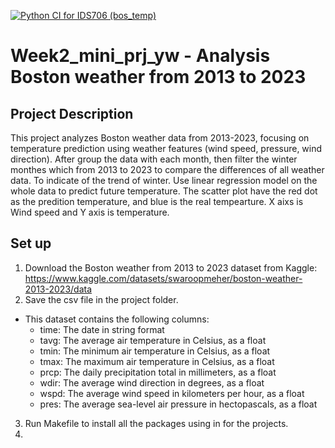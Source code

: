 [![Python CI for IDS706 (bos_temp)](https://github.com/yuqianw2002/week2_mini_prj_yw/actions/workflows/main.yml/badge.svg)](https://github.com/yuqianw2002/week2_mini_prj_yw/actions/workflows/main.yml)

# Week2_mini_prj_yw - Analysis Boston weather from 2013 to 2023

## Project Description 
This project analyzes Boston weather data from 2013-2023, focusing on temperature prediction using weather features (wind speed, pressure, wind direction). After group the data with each month, then filter the winter monthes which from 2013 to 2023 to compare the differences of all weather data. To indicate of the trend of winter. Use linear regression model on the whole data to predict future temperature. The scatter plot have the red dot as the predition temperature, and blue is the real tempearture. X aixs is Wind speed and Y axis is temperature.  

## Set up
1. Download the Boston weather from 2013 to 2023 dataset from Kaggle: https://www.kaggle.com/datasets/swaroopmeher/boston-weather-2013-2023/data
2. Save the csv file in the project folder. 
- This dataset contains the following columns:
    - time: The date in string format
    - tavg: The average air temperature in Celsius, as a float
    - tmin: The minimum air temperature in Celsius, as a float
    - tmax: The maximum air temperature in Celsius, as a float
    - prcp: The daily precipitation total in millimeters, as a float
    - wdir: The average wind direction in degrees, as a float
    - wspd: The average wind speed in kilometers per hour, as a float
    - pres: The average sea-level air pressure in hectopascals, as a float
3. Run Makefile to install all the packages using in for the projects.
4. 






